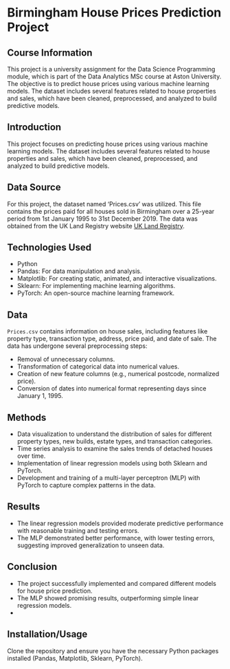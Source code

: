 # Birmingham House Prices Prediction Project

## Course Information
This project is a university assignment for the Data Science Programming module, which is part of the Data Analytics MSc course at Aston University. The objective is to predict house prices using various machine learning models. The dataset includes several features related to house properties and sales, which have been cleaned, preprocessed, and analyzed to build predictive models.
## Introduction
This project focuses on predicting house prices using various machine learning models. The dataset includes several features related to house properties and sales, which have been cleaned, preprocessed, and analyzed to build predictive models.

## Data Source
For this project, the dataset named ‘Prices.csv’ was utilized. This file contains the prices paid for all houses sold in Birmingham over a 25-year period from 1st January 1995 to 31st December 2019. The data was obtained from the UK Land Registry website [UK Land Registry](https://landregistry.data.gov.uk/app/ppd).


## Technologies Used
- Python
- Pandas: For data manipulation and analysis.
- Matplotlib: For creating static, animated, and interactive visualizations.
- Sklearn: For implementing machine learning algorithms.
- PyTorch: An open-source machine learning framework.

## Data
`Prices.csv` contains information on house sales, including features like property type, transaction type, address, price paid, and date of sale. The data has undergone several preprocessing steps:
- Removal of unnecessary columns.
- Transformation of categorical data into numerical values.
- Creation of new feature columns (e.g., numerical postcode, normalized price).
- Conversion of dates into numerical format representing days since January 1, 1995.

## Methods
- Data visualization to understand the distribution of sales for different property types, new builds, estate types, and transaction categories.
- Time series analysis to examine the sales trends of detached houses over time.
- Implementation of linear regression models using both Sklearn and PyTorch.
- Development and training of a multi-layer perceptron (MLP) with PyTorch to capture complex patterns in the data.

## Results
- The linear regression models provided moderate predictive performance with reasonable training and testing errors.
- The MLP demonstrated better performance, with lower testing errors, suggesting improved generalization to unseen data.

## Conclusion 
- The project successfully implemented and compared different models for house price prediction.
- The MLP showed promising results, outperforming simple linear regression models.
-

## Installation/Usage
Clone the repository and ensure you have the necessary Python packages installed (Pandas, Matplotlib, Sklearn, PyTorch).



